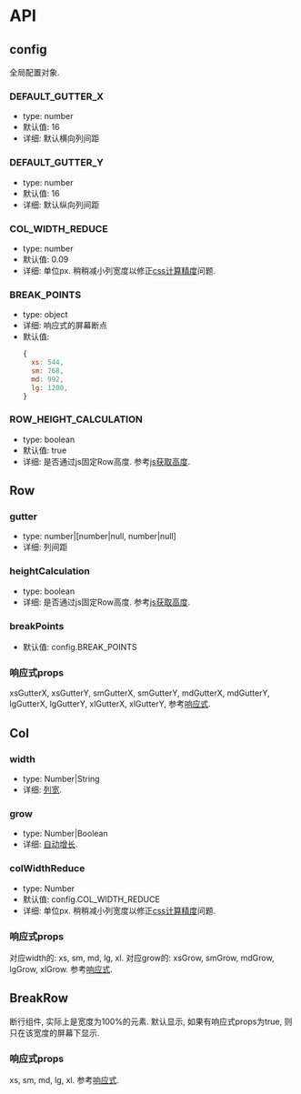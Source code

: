 # API
## config
全局配置对象.
### DEFAULT_GUTTER_X
* type: number
* 默认值: 16
* 详细: 默认横向列间距
### DEFAULT_GUTTER_Y
* type: number
* 默认值: 16
* 详细: 默认纵向列间距
### COL_WIDTH_REDUCE
* type: number
* 默认值: 0.09
* 详细: 单位px. 稍稍减小列宽度以修正[css计算精度](guide.md#计算精度)问题.
### BREAK_POINTS
* type: object
* 详细: 响应式的屏幕断点
* 默认值:
  ```js
  {
    xs: 544,
    sm: 768,
    md: 992,
    lg: 1200,
  }
  ```
### ROW_HEIGHT_CALCULATION
* type: boolean
* 默认值: true
* 详细: 是否通过js固定Row高度. 参考[js获取高度](guide.md#js获取高度).

## Row
### gutter
* type: number|[number|null, number|null]
* 详细: 列间距
### heightCalculation
* type: boolean
* 详细: 是否通过js固定Row高度. 参考[js获取高度](guide.md#js获取高度).
### breakPoints
* 默认值: config.BREAK_POINTS
### 响应式props
xsGutterX, xsGutterY, smGutterX, smGutterY, mdGutterX, mdGutterY, lgGutterX, lgGutterY, xlGutterX, xlGutterY, 参考[响应式](guide.md#响应式).

## Col
### width
* type: Number|String
* 详细: [列宽](guide.md#列宽).
### grow
* type: Number|Boolean
* 详细: [自动增长](guide.md#自动增长).
### colWidthReduce
* type: Number
* 默认值: config.COL_WIDTH_REDUCE
* 详细: 单位px. 稍稍减小列宽度以修正[css计算精度](guide.md#计算精度)问题.
### 响应式props
对应width的: xs, sm, md, lg, xl. 对应grow的: xsGrow, smGrow, mdGrow, lgGrow, xlGrow. 参考[响应式](guide.md#响应式).

## BreakRow
断行组件, 实际上是宽度为100%的元素. 默认显示, 如果有响应式props为true, 则只在该宽度的屏幕下显示.
### 响应式props
xs, sm, md, lg, xl. 参考[响应式](guide.md#响应式).